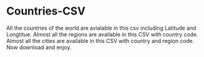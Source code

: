 # Countries-CSV
All the countries of the world are avialable in this csv including Latitude and Longtitue.
Almost all the regions are available in this CSV with country code.
Almost all the cities are available in this CSV with country and region code.
Now download and enjoy.
